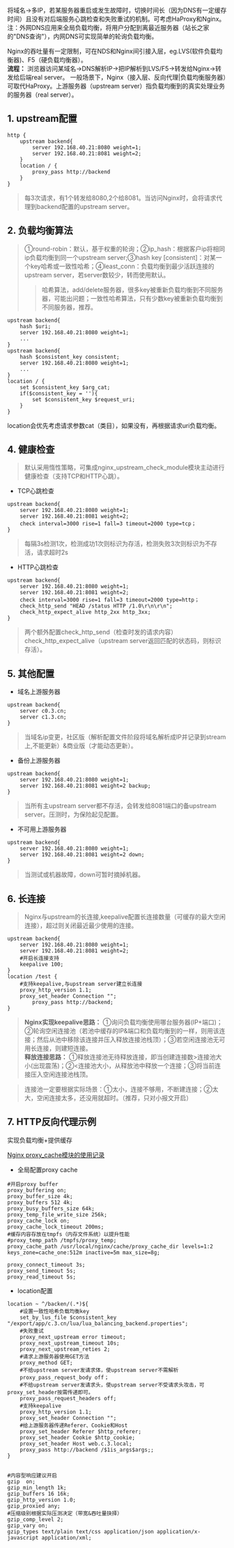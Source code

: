 将域名->多IP，若某服务器重启或发生故障时，切换时间长（因为DNS有一定缓存时间）且没有对后端服务心跳检查和失败重试的机制。可考虑HaProxy和Nginx。
注：外网DNS应用来全局负载均衡，将用户分配到离最近服务器（站长之家的"DNS查询"），内网DNS可实现简单的轮询负载均衡。  

Nginx的吞吐量有一定限制，可在NDS和Nginx间引接入层，eg.LVS(软件负载均衡器)、F5（硬负载均衡器）。  
**流程：** 浏览器访问某域名->DNS解析IP->把IP解析到LVS/F5->转发给Nginx->转发给后端real server。
一般场景下，Nginx（接入层、反向代理|负载均衡服务器）可取代HaProxy。上游服务器（upstream server）指负载均衡到的真实处理业务的服务器（real server）。

## 1. upstream配置
```
http {
    upstream backend{ 
        server 192.168.40.21:8080 weight=1;
        server 192.168.40.21:8081 weight=2;
    }
    location / {
        proxy_pass http://backend
    }
}
```
>每3次请求，有1个转发给8080,2个给8081。当访问Nginx时，会将请求代理到backend配置的upstream server。


## 2. 负载均衡算法
>①round-robin：默认，基于权重的轮询；②ip_hash：根据客户ip将相同ip负载均衡到同一个upstream server;③hash key [consistent]：对某一个key哈希或一致性哈希；④least_conn：负载均衡到最少活跃连接的upstream server，若server数较少，转而使用默认。
>>哈希算法，add/delete服务器，很多key被重新负载均衡到不同服务器，可能出问题；一致性哈希算法，只有少数key被重新负载均衡到不同服务器，推荐。
```
upstream backend{ 
    hash $uri;
    server 192.168.40.21:8080 weight=1;
    ...
}
upstream backend{ 
    hash $consistent_key consistent;
    server 192.168.40.21:8080 weight=1;
    ...
}
location / {
    set $consistent_key $arg_cat;
	if($consistent_key = ''){
	    set $consistent_key $request_uri;
	}
}
```
location会优先考虑请求参数cat（类目），如果没有，再根据请求uri负载均衡。

## 4. 健康检查
>默认采用惰性策略，可集成nginx_upstream_check_module模块主动进行健康检查（支持TCP和HTTP心跳）。

- TCP心跳检查
```
upstream backend{ 
	server 192.168.40.21:8080 weight=1;
	server 192.168.40.21:8081 weight=2;
	check interval=3000 rise=1 fall=3 timeout=2000 type=tcp；
}
```
>每隔3s检测1次，检测成功1次则标识为存活，检测失败3次则标识为不存活，请求超时2s

- HTTP心跳检查
```
upstream backend{ 
	server 192.168.40.21:8080 weight=1;
	server 192.168.40.21:8081 weight=2;
	check interval=3000 rise=1 fall=3 timeout=2000 type=http；
	check_http_send "HEAD /status HTTP /1.0\r\n\r\n";
	check_http_expect_alive http_2xx http_3xx;
}
```
>两个额外配置check_http_send（检查时发的请求内容）check_http_expect_alive（upstream server返回匹配的状态码，则标识存活）。

## 5. 其他配置
- 域名上游服务器
```
upstream backend{ 
	server c0.3.cn;
	server c1.3.cn;
}
```
>当域名ip变更，社区版（解析配置文件阶段将域名解析成IP并记录到stream上,不能更新）&商业版（才能动态更新）。

- 备份上游服务器
```
upstream backend{ 
	server 192.168.40.21:8080 weight=1;
	server 192.168.40.21:8081 weight=2 backup;
}
```
>当所有主upstream server都不存活，会转发给8081端口的备upstream server。压测时，为保险起见配置。

- 不可用上游服务器
```
upstream backend{ 
	server 192.168.40.21:8080 weight=1;
	server 192.168.40.21:8081 weight=2 down;
}
```
>当测试或机器故障，down可暂时摘掉机器。

## 6. 长连接
>Nginx与upstream的长连接,keepalive配置长连接数量（可缓存的最大空闲连接），超过则关闭最近最少使用的连接。
```
upstream backend{ 
	server 192.168.40.21:8080 weight=1;
	server 192.168.40.21:8081 weight=2;
	#开启长连接支持
	keepalive 100;
}
location /test {
	#支持keepalive,与upstream server建立长连接
	proxy_http_version 1.1;
	proxy_set_header Connection "";
    	proxy_pass http://backend;
}
```
>**Nginx实现keepalive思路：** ①询问负载均衡使用哪台服务器(IP+端口)；②轮询空闲连接池（若池中缓存的IP&端口和负载均衡到的一样，则用该连接；然后从池中移除该连接并压入释放连接池栈顶）；③若空闲连接池无可用长连接，则建短连接。  
**释放连接思路：** ①释放连接池无待释放连接，即当创建连接数>连接池大小(出现震荡)；②<连接池大小，从释放池中释放一个连接；③将当前连接压入空闲连接池栈顶。

>连接池一定要根据实际场景：①太小，连接不够用，不断建连接；②太大，空闲连接太多，还没用就超时。（推荐，只对小报文开启）

## 7. HTTP反向代理示例
实现负载均衡+提供缓存  

[Nginx proxy_cache模块的使用记录](http://www.cnblogs.com/hukey/p/5509604.html) 

- 全局配置proxy cache
```
#开启proxy buffer
proxy_buffering on;
proxy_buffer_size 4k;
proxy_buffers 512 4k;
proxy_busy_buffers_size 64k;
proxy_temp_file_write_size 256k;
proxy_cache_lock on;
proxy_cache_lock_timeout 200ms;
#缓存内容存放在tmpfs（内存文件系统）以提升性能
#proxy_temp_path /tmpfs/proxy_temp;
proxy_cache_path /usr/local/nginx/cache/proxy_cache_dir levels=1:2 keys_zone=cache_one:512m inactive=5m max_size=8g;

proxy_connect_timeout 3s;
proxy_send_timeout 5s;
proxy_read_timeout 5s;
```
- location配置
```
location ~ ^/backen/(.*)${
    #设置一致性哈希负载均衡key
    set_by_lus_file $consistent_key "/export/app/c.3.cn/lua/lua_balancing_backend.properties";
    #失败重试
    proxy_next_upstream error timeout;
    proxy_next_upstream_timeout 10s;
    proxy_next_upstream_reties 2;
    #请求上游服务器使用GET方法
    proxy_method GET;
    #不给upstream server发请求体，使upstream server不需解析
    proxy_pass_request_body off；
    #不给upstream server发请求头，使upstream server不受请求头攻击，可proxy_set_header按需传递即可。
    proxy_pass_request_headers off;
    #支持keepalive
    proxy_http_version 1.1;
    proxy_set_header Connection "";
    #给上游服务器传递Referer、Cookie和Host
    proxy_set_header Referer $http_referer;
    proxy_set_header Cookie $http_cookie;
    proxy_set_header Host web.c.3.local;
    proxy_pass http://backend /$1is_args$args;;
}


#内容型响应建议开启
gzip  on;
gzip_min_length 1k;
gzip_buffers 16 16k;
gzip_http_version 1.0;
gzip_proxied any;
#压缩级别根据实际压测决定（带宽&吞吐量抉择）
gzip_comp_level 2;
gzip_vary on;
gzip_types text/plain text/css application/json application/x-javascript application/xml;
```
